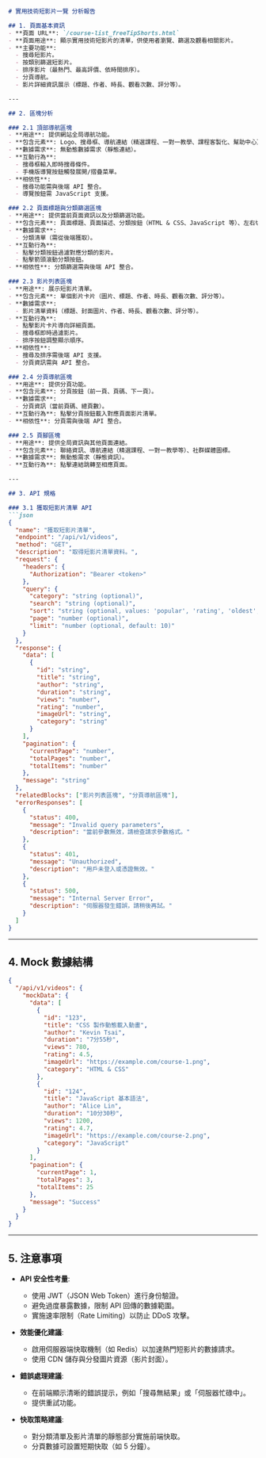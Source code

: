 ```markdown
# 實用技術短影片一覽 分析報告

## 1. 頁面基本資訊
- **頁面 URL**: `/course-list_freeTipShorts.html`
- **頁面用途**: 顯示實用技術短影片的清單，供使用者瀏覽、篩選及觀看相關影片。
- **主要功能**: 
  - 搜尋短影片。
  - 按類別篩選短影片。
  - 排序影片（最熱門、最高評價、依時間排序）。
  - 分頁導航。
  - 影片詳細資訊展示（標題、作者、時長、觀看次數、評分等）。

---

## 2. 區塊分析

### 2.1 頂部導航區塊
- **用途**: 提供網站全局導航功能。
- **包含元素**: Logo、搜尋框、導航連結（精選課程、一對一教學、課程客製化、幫助中心）、登入/註冊按鈕。
- **數據需求**: 無動態數據需求（靜態連結）。
- **互動行為**: 
  - 搜尋框輸入即時搜尋條件。
  - 手機版導覽按鈕觸發展開/摺疊菜單。
- **相依性**: 
  - 搜尋功能需與後端 API 整合。
  - 導覽按鈕需 JavaScript 支援。

### 2.2 頁面標題與分類篩選區塊
- **用途**: 提供當前頁面資訊以及分類篩選功能。
- **包含元素**: 頁面標題、頁面描述、分類按鈕（HTML & CSS、JavaScript 等）、左右切換箭頭。
- **數據需求**: 
  - 分類清單（需從後端獲取）。
- **互動行為**: 
  - 點擊分類按鈕過濾對應分類的影片。
  - 點擊箭頭滾動分類按鈕。
- **相依性**: 分類篩選需與後端 API 整合。

### 2.3 影片列表區塊
- **用途**: 展示短影片清單。
- **包含元素**: 單個影片卡片（圖片、標題、作者、時長、觀看次數、評分等）。
- **數據需求**: 
  - 影片清單資料（標題、封面圖片、作者、時長、觀看次數、評分等）。
- **互動行為**: 
  - 點擊影片卡片導向詳細頁面。
  - 搜尋框即時過濾影片。
  - 排序按鈕調整顯示順序。
- **相依性**: 
  - 搜尋及排序需後端 API 支援。
  - 分頁資訊需與 API 整合。

### 2.4 分頁導航區塊
- **用途**: 提供分頁功能。
- **包含元素**: 分頁按鈕（前一頁、頁碼、下一頁）。
- **數據需求**: 
  - 分頁資訊（當前頁碼、總頁數）。
- **互動行為**: 點擊分頁按鈕載入對應頁面影片清單。
- **相依性**: 分頁需與後端 API 整合。

### 2.5 頁腳區塊
- **用途**: 提供全局資訊與其他頁面連結。
- **包含元素**: 聯絡資訊、導航連結（精選課程、一對一教學等）、社群媒體圖標。
- **數據需求**: 無動態需求（靜態資訊）。
- **互動行為**: 點擊連結跳轉至相應頁面。

---

## 3. API 規格

### 3.1 獲取短影片清單 API
```json
{
  "name": "獲取短影片清單",
  "endpoint": "/api/v1/videos",
  "method": "GET",
  "description": "取得短影片清單資料。",
  "request": {
    "headers": {
      "Authorization": "Bearer <token>"
    },
    "query": {
      "category": "string (optional)",
      "search": "string (optional)",
      "sort": "string (optional, values: 'popular', 'rating', 'oldest', 'newest')",
      "page": "number (optional)",
      "limit": "number (optional, default: 10)"
    }
  },
  "response": {
    "data": [
      {
        "id": "string",
        "title": "string",
        "author": "string",
        "duration": "string",
        "views": "number",
        "rating": "number",
        "imageUrl": "string",
        "category": "string"
      }
    ],
    "pagination": {
      "currentPage": "number",
      "totalPages": "number",
      "totalItems": "number"
    },
    "message": "string"
  },
  "relatedBlocks": ["影片列表區塊", "分頁導航區塊"],
  "errorResponses": [
    {
      "status": 400,
      "message": "Invalid query parameters",
      "description": "當前參數無效，請檢查請求參數格式。"
    },
    {
      "status": 401,
      "message": "Unauthorized",
      "description": "用戶未登入或憑證無效。"
    },
    {
      "status": 500,
      "message": "Internal Server Error",
      "description": "伺服器發生錯誤，請稍後再試。"
    }
  ]
}
```

---

## 4. Mock 數據結構
```json
{
  "/api/v1/videos": {
    "mockData": {
      "data": [
        {
          "id": "123",
          "title": "CSS 製作動態載入動畫",
          "author": "Kevin Tsai",
          "duration": "7分55秒",
          "views": 780,
          "rating": 4.5,
          "imageUrl": "https://example.com/course-1.png",
          "category": "HTML & CSS"
        },
        {
          "id": "124",
          "title": "JavaScript 基本語法",
          "author": "Alice Lin",
          "duration": "10分30秒",
          "views": 1200,
          "rating": 4.7,
          "imageUrl": "https://example.com/course-2.png",
          "category": "JavaScript"
        }
      ],
      "pagination": {
        "currentPage": 1,
        "totalPages": 3,
        "totalItems": 25
      },
      "message": "Success"
    }
  }
}
```

---

## 5. 注意事項
- **API 安全性考量**:
  - 使用 JWT（JSON Web Token）進行身份驗證。
  - 避免過度暴露數據，限制 API 回傳的數據範圍。
  - 實施速率限制（Rate Limiting）以防止 DDoS 攻擊。

- **效能優化建議**:
  - 啟用伺服器端快取機制（如 Redis）以加速熱門短影片的數據請求。
  - 使用 CDN 儲存與分發圖片資源（影片封面）。

- **錯誤處理建議**:
  - 在前端顯示清晰的錯誤提示，例如「搜尋無結果」或「伺服器忙碌中」。
  - 提供重試功能。

- **快取策略建議**:
  - 對分類清單及影片清單的靜態部分實施前端快取。
  - 分頁數據可設置短期快取（如 5 分鐘）。

```